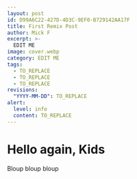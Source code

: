 ```yaml
---
layout: post
id: D99A6C22-427D-4D3C-9EF0-B729142AA17F
title: First Remix Post
author: Mick F
excerpt: >-
  EDIT ME
image: cover.webp
category: EDIT ME
tags:
  - TO_REPLACE
  - TO_REPLACE
  - TO_REPLACE
revisions:
  "YYYY-MM-DD": TO_REPLACE
alert:
  level: info
  content: TO_REPLACE
---
```


# Hello again, Kids

Bloup bloup bloup
